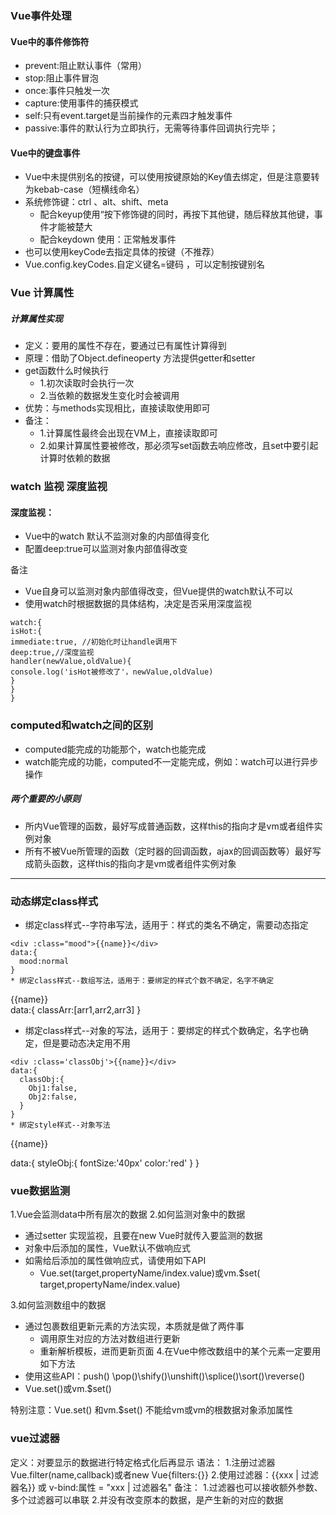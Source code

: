 ### Vue事件处理

#### Vue中的事件修饰符

* prevent:阻止默认事件（常用）
* stop:阻止事件冒泡
* once:事件只触发一次
* capture:使用事件的捕获模式
* self:只有event.target是当前操作的元素四才触发事件
* passive:事件的默认行为立即执行，无需等待事件回调执行完毕；

#### Vue中的键盘事件

* Vue中未提供别名的按键，可以使用按键原始的Key值去绑定，但是注意要转为kebab-case（短横线命名）
* 系统修饰键：ctrl 、alt、shift、meta
   * 配合keyup使用“按下修饰键的同时，再按下其他键，随后释放其他键，事件才能被楚大
   * 配合keydown 使用：正常触发事件
* 也可以使用keyCode去指定具体的按键（不推荐）
* Vue.config.keyCodes.自定义键名=键码 ，可以定制按键别名

### Vue 计算属性

##### 计算属性实现

* 定义：要用的属性不存在，要通过已有属性计算得到
* 原理：借助了Object.defineoperty 方法提供getter和setter
* get函数什么时候执行
  * 1.初次读取时会执行一次
  * 2.当依赖的数据发生变化时会被调用
* 优势：与methods实现相比，直接读取使用即可
* 备注：
  * 1.计算属性最终会出现在VM上，直接读取即可
  * 2.如果计算属性要被修改，那必须写set函数去响应修改，且set中要引起计算时依赖的数据

### watch  监视 深度监视

#### 深度监视：

* Vue中的watch 默认不监测对象的内部值得变化
* 配置deep:true可以监测对象内部值得改变

备注

* Vue自身可以监测对象内部值得改变，但Vue提供的watch默认不可以
* 使用watch时根据数据的具体结构，决定是否采用深度监视

``` vue
watch:{
isHot:{
immediate:true, //初始化时让handle调用下
deep:true,//深度监视
handler(newValue,oldValue){
console.log('isHot被修改了'，newValue,oldValue)
}
}
}
```

### computed和watch之间的区别
* computed能完成的功能那个，watch也能完成
* watch能完成的功能，computed不一定能完成，例如：watch可以进行异步操作

##### 两个重要的小原则
* 所内Vue管理的函数，最好写成普通函数，这样this的指向才是vm或者组件实例对象
* 所有不被Vue所管理的函数（定时器的回调函数，ajax的回调函数等）最好写成箭头函数，这样this的指向才是vm或者组件实例对象

***
### 动态绑定class样式
* 绑定class样式--字符串写法，适用于：样式的类名不确定，需要动态指定
```
<div :class="mood">{{name}}</div>
data:{
  mood:normal
}
* 绑定class样式--数组写法，适用于：要绑定的样式个数不确定，名字不确定
```
<div :class='classArr'>{{name}}</div>
data:{
  classArr:[arr1,arr2,arr3]
}

* 绑定class样式--对象的写法，适用于：要绑定的样式个数确定，名字也确定，但是要动态决定用不用
```
<div :class='classObj'>{{name}}</div>
data:{
  classObj:{
    Obj1:false,
    Obj2:false,
  }
}
* 绑定style样式--对象写法
```
<div :style="styleObj">{{name}}</div>

data:{
  styleObj:{
    fontSize:'40px'
    color:'red'
  }
}

### vue数据监测
1.Vue会监测data中所有层次的数据
2.如何监测对象中的数据
*  通过setter 实现监视，且要在new Vue时就传入要监测的数据
  * 对象中后添加的属性，Vue默认不做响应式
  * 如需给后添加的属性做响应式，请使用如下API
    * Vue.set(target,propertyName/index.value)或vm.$set( target,propertyName/index.value)

3.如何监测数组中的数据
  * 通过包裹数组更新元素的方法实现，本质就是做了两件事
    * 调用原生对应的方法对数组进行更新
    * 重新解析模板，进而更新页面
4.在Vue中修改数组中的某个元素一定要用如下方法
  * 使用这些API：push() \pop()\shify()\unshift()\splice()\sort()\reverse()
  * Vue.set()或vm.$set()
  
  特别注意：Vue.set() 和vm.$set() 不能给vm或vm的根数据对象添加属性

  ### vue过滤器
  定义：对要显示的数据进行特定格式化后再显示
  语法：
      1.注册过滤器 Vue.filter(name,callback)或者new Vue{filters:{}}
      2.使用过滤器：{{xxx | 过滤器名}} 或 v-bind:属性 = "xxx | 过滤器名"
  备注：
    1.过滤器也可以接收额外参数、多个过滤器可以串联
    2.并没有改变原本的数据，是产生新的对应的数据